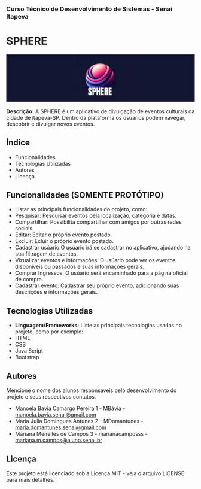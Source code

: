 ### Curso Técnico de Desenvolvimento de Sistemas - Senai Itapeva
# SPHERE
![imagem de capa](assets/img/readme/capareadme.png)

**Descrição:**
A SPHERE é um aplicativo de divulgação de eventos culturais da cidade de itapeva-SP. Dentro da plataforma os úsuarios podem navegar, descobrir e divulgar novos eventos.
## Índice
- Funcionalidades
- Tecnologias Utilizadas
- Autores
- Licença
## Funcionalidades (SOMENTE PROTÓTIPO)
- Listar as principais funcionalidades do projeto, como:
 - Pesquisar: Pesquisar eventos pela localização, categoria e datas.
 - Compartilhar: Possibilita compartilhar com amigos por outras redes sociais.
 - Editar: Editar o próprio evento postado.
 - Excluir: Ecluir o próprio evento postado.
 - Cadastrar usúario:O usúario irá se cadastrar no aplicativo, ajudando na sua filtragem de eventos. 
 - Vizualizar eventos e informações: O usúario pode ver os eventos disponíveis ou passados e suas informações gerais.
 - Comprar Ingressos: O usúario será encaminhado para a página oficial de compra.
 - Cadastrar evento: Cadastrar seu próprio evento, adicionando suas descrições e informações gerais.

## Tecnologias Utilizadas
- **Linguagem/Frameworks:**
 Liste as principais tecnologias usadas no projeto, como por exemplo:
 - HTML
 - CSS
 - Java Script
 - Bootstrap
## Autores
Mencione o nome dos alunos responsáveis pelo desenvolvimento do projeto e seus respectivos contatos.
- Manoela Bavia Camargo Pereira 1 - MBávia - manoela.bavia.senai@gmail.com
- Maria Julia Domingues Antunes 2 - MDomantunes - maria.domantunes.senai@gmail.com
- Mariana Meirelles de Campos   3 - marianacamposss - mariana.m.campos@aluno.senai.br
## Licença
Este projeto está licenciado sob a Licença MIT - veja o arquivo LICENSE para mais detalhes.

